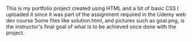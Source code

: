 This is my portfolio project created using HTML and a bit of basic CSS
 I uploaded it since it was part of the assignment required in the Udemy web dev course
 Some files like solution.html, and pictures such as goal.png, is the instructor's final goal of what is to be achieved once done with the project.
